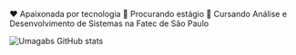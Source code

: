 ❤ Apaixonada por tecnologia
👀 Procurando estágio
📖 Cursando Análise e Desenvolvimento de Sistemas na Fatec de São Paulo

![Umagabs GitHub stats](https://github-readme-stats.vercel.app/api?username=Umagabs&show_icons=true&theme=dracula&count_private=true)
